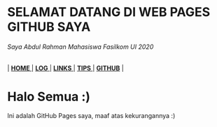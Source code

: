 
# SELAMAT DATANG DI WEB PAGES GITHUB SAYA 

###### Saya Abdul Rahman Mahasiswa Fasilkom UI 2020

| [ **HOME** ]() | [ **LOG** ](TXT/MyLog.txt) | [ **LINKS** ](LINKS) | [ **TIPS** ](tips.md) | [**GITHUB**](https://github.com/abdulrahman01uiacid/os212) |

# Halo Semua :)

Ini adalah GitHub Pages saya, maaf atas kekurangannya :)
